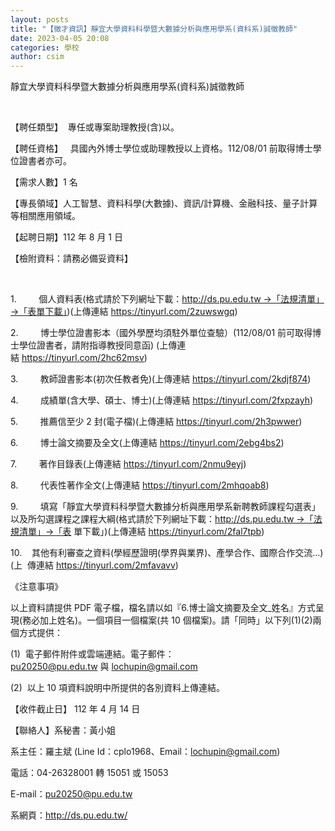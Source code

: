 ```yaml
---
layout: posts
title: "【徵才資訊】靜宜大學資料科學暨大數據分析與應用學系(資科系)誠徵教師"
date: 2023-04-05 20:08
categories: 學校
author: csim
---
```


靜宜大學資料科學暨大數據分析與應用學系(資科系)誠徵教師

 

【聘任類型】  專任或專案助理教授(含)以。

【聘任資格】   具國內外博士學位或助理教授以上資格。112/08/01 前取得博士學位證書者亦可。

【需求人數】1 名

【專長領域】人工智慧、資料科學(大數據)、資訊/計算機、金融科技、量子計算等相關應用領域。   

【起聘日期】112 年 8 月 1 日

【檢附資料：請務必備妥資料】 

 

1.         個人資料表(格式請於下列網址下載：http://ds.pu.edu.tw →「法規清單」→「表單下載」)(上傳連結 https://tinyurl.com/2zuwswgq)

2.         博士學位證書影本（國外學歷均須駐外單位查驗）(112/08/01 前可取得博士學位證書者，請附指導教授同意函) (上傳連結 https://tinyurl.com/2hc62msv)   

3.         教師證書影本(初次任教者免)(上傳連結 https://tinyurl.com/2kdjf874)

4.         成績單(含大學、碩士、博士)(上傳連結 https://tinyurl.com/2fxpzayh)

5.         推薦信至少 2 封(電子檔)(上傳連結 https://tinyurl.com/2h3pwwer)

6.         博士論文摘要及全文(上傳連結 https://tinyurl.com/2ebg4bs2)

7.         著作目錄表(上傳連結 https://tinyurl.com/2nmu9eyj)

8.         代表性著作全文(上傳連結 https://tinyurl.com/2mhqoab8)

9.         填寫「靜宜大學資料科學暨大數據分析與應用學系新聘教師課程勾選表」以及所勾選課程之課程大綱(格式請於下列網址下載：http://ds.pu.edu.tw →「法規清單」→「表 單下載」)(上傳連結 https://tinyurl.com/2fal7tpb)

10.    其他有利審查之資料(學經歷證明(學界與業界)、產學合作、國際合作交流…) (上  傳連結 https://tinyurl.com/2mfavavv)  

《注意事項》

以上資料請提供 PDF 電子檔，檔名請以如『6.博士論文摘要及全文_姓名』方式呈現(務必加上姓名)。一個項目一個檔案(共 10 個檔案)。請「同時」以下列(1)(2)兩個方式提供：

(1)  電子郵件附件或雲端連結。電子郵件：pu20250@pu.edu.tw 與 lochupin@gmail.com

(2)  以上 10 項資料說明中所提供的各別資料上傳連結。

【收件截止日】 112 年 4 月 14 日 

【聯絡人】系秘書：黃小姐

系主任：羅主斌 (Line Id：cplo1968、Email：lochupin@gmail.com)

電話：04-26328001 轉 15051 或 15053

E-mail：pu20250@pu.edu.tw

系網頁：http://ds.pu.edu.tw/

